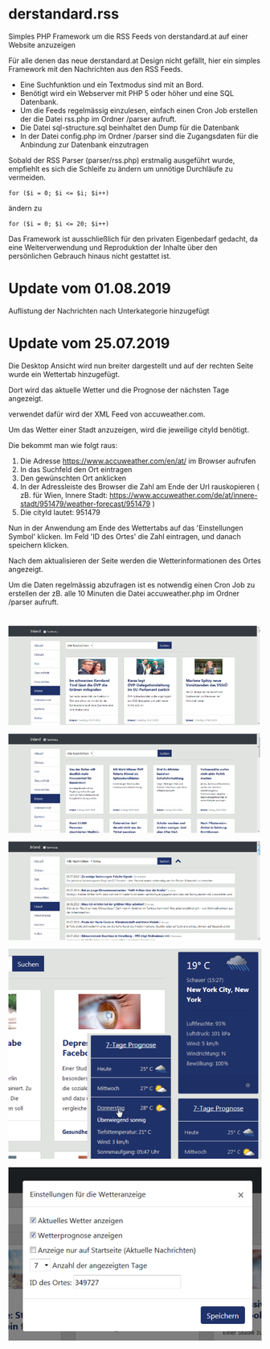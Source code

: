 # derstandard.rss
Simples PHP Framework um die RSS Feeds von derstandard.at auf einer Website anzuzeigen

Für alle denen das neue derstandard.at Design nicht gefällt, hier ein simples Framework mit den Nachrichten aus den RSS Feeds.
- Eine Suchfunktion und ein Textmodus sind mit an Bord.
- Benötigt wird ein Webserver mit PHP 5 oder höher und eine SQL Datenbank.
- Um die Feeds regelmässig einzulesen, einfach einen Cron Job erstellen der die Datei rss.php im Ordner /parser aufruft.
- Die Datei sql-structure.sql beinhaltet den Dump für die Datenbank
- In der Datei config.php im Ordner /parser sind die Zugangsdaten für die Anbindung zur Datenbank einzutragen

Sobald der RSS Parser (parser/rss.php) erstmalig ausgeführt wurde, empfiehlt es sich die Schleife zu ändern um unnötige Durchläufe zu vermeiden.

```
for ($i = 0; $i <= $i; $i++)
```
ändern zu

```
for ($i = 0; $i <= 20; $i++)
```


Das Framework ist ausschließlich für den privaten Eigenbedarf gedacht, da eine Weiterverwendung und Reproduktion der Inhalte über den persönlichen Gebrauch hinaus nicht gestattet ist.

# Update vom 01.08.2019

Auflistung der Nachrichten nach Unterkategorie hinzugefügt

# Update vom 25.07.2019

Die Desktop Ansicht wird nun breiter dargestellt und auf der rechten Seite wurde ein Wettertab hinzugefügt.

Dort wird das aktuelle Wetter und die Prognose der nächsten Tage angezeigt.

verwendet dafür wird der XML Feed von accuweather.com.

Um das Wetter einer Stadt anzuzeigen, wird die jeweilige cityId benötigt.

Die bekommt man wie folgt raus:

1. Die Adresse https://www.accuweather.com/en/at/ im Browser aufrufen
2. In das Suchfeld den Ort eintragen
3. Den gewünschten Ort anklicken
4. In der Adressleiste des Browser die Zahl am Ende der Url rauskopieren ( zB. für Wien, Innere Stadt: https://www.accuweather.com/de/at/innere-stadt/951479/weather-forecast/951479 )
5. Die cityId lautet: 951479

Nun in der Anwendung am Ende des Wettertabs auf das 'Einstellungen Symbol' klicken.
Im Feld 'ID des Ortes' die Zahl eintragen, und danach speichern klicken.

Nach dem aktualisieren der Seite werden die Wetterinformationen des Ortes angezeigt.

Um die Daten regelmässig abzufragen ist es notwendig einen Cron Job zu erstellen der zB. alle 10 Minuten die Datei accuweather.php im Ordner /parser aufruft.


#

![Screenshot](screenshot1.png)

![Screenshot](screenshot2.png)

![Screenshot](screenshot3.png)

![Screenshot](screenshot4.png)

![Screenshot](screenshot5.png)
